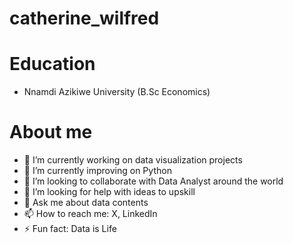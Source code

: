# catherine_wilfred

# Education
- Nnamdi Azikiwe University (B.Sc Economics)

# About me
- 🔭 I’m currently working on data visualization projects
- 🌱 I’m currently improving on Python
- 👯 I’m looking to collaborate with Data Analyst around the world
- 🤔 I’m looking for help with ideas to upskill
- 💬 Ask me about data contents
- 📫 How to reach me: X, LinkedIn
- ⚡ Fun fact: Data is Life

